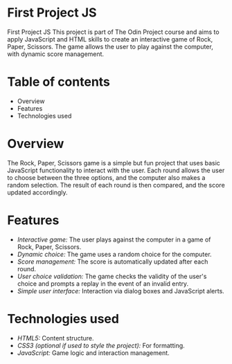 # First Project JS

First Project JS
This project is part of The Odin Project course and aims to apply JavaScript and HTML skills to create an interactive game of Rock, Paper, Scissors. The game allows the user to play against the computer, with dynamic score management.

# Table of contents

* Overview
* Features
* Technologies used

# Overview

The Rock, Paper, Scissors game is a simple but fun project that uses basic JavaScript functionality to interact with the user. Each round allows the user to choose between the three options, and the computer also makes a random selection. The result of each round is then compared, and the score updated accordingly.


# Features

* *Interactive game:* The user plays against the computer in a game of Rock, Paper, Scissors.
* *Dynamic choice:* The game uses a random choice for the computer.
* *Score management:* The score is automatically updated after each round.
* *User choice validation:* The game checks the validity of the user's choice and prompts a replay
  in the event of an invalid entry.
* *Simple user interface:* Interaction via dialog boxes and JavaScript alerts.

# Technologies used

* *HTML5:* Content structure.
* *CSS3 (optional if used to style the project):* For formatting.
* *JavaScript:* Game logic and interaction management.